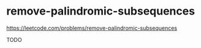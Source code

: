 # remove-palindromic-subsequences

https://leetcode.com/problems/remove-palindromic-subsequences

TODO 
